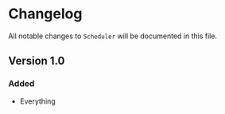 # Changelog

All notable changes to `Scheduler` will be documented in this file.

## Version 1.0

### Added
- Everything
